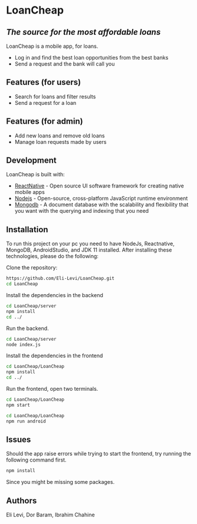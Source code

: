 # LoanCheap
## _The source for the most affordable loans_

LoanCheap is a mobile app, for loans.

- Log in and find the best loan opportunities from the best banks
- Send a request and the bank will call you

## Features (for users)
- Search for loans and filter results
- Send a request for a loan

## Features (for admin)
- Add new loans and remove old loans
- Manage loan requests made by users

## Development
LoanCheap is built with:

- [ReactNative] - Open source UI software framework for creating native mobile apps
- [Nodejs] - Open-source, cross-platform JavaScript runtime environment
- [Mongodb] - A document database with the scalability and flexibility that you want with the querying and indexing that you need

## Installation

To run this project on your pc you need to have NodeJs, Reactnative,  MongoDB, AndroidStudio, and JDK 11 installed.
After installing these technologies, please do the following:

Clone the repository:
```sh
https://github.com/Eli-Levi/LoanCheap.git
cd LoanCheap
```

Install the dependencies in the backend
```sh
cd LoanCheap/server
npm install
cd ../
```
Run the backend.
```sh
cd LoanCheap/server
node index.js
```

Install the dependencies in the frontend
```sh
cd LoanCheap/LoanCheap
npm install
cd ../
```
Run the frontend, open two terminals.
```sh
cd LoanCheap/LoanCheap
npm start
```
```sh
cd LoanCheap/LoanCheap
npm run android
```

## Issues
Should the app raise errors while trying to start the frontend, try running the following command first.
```sh
npm install
```
Since you might be missing some packages.

## Authors
   Eli Levi, Dor Baram, Ibrahim Chahine
   
   
   [ReactNative]: <https://reactnative.dev/>
   [Nodejs]: <https://nodejs.org/en/>
   [Mongodb]: <https://www.mongodb.com/>
